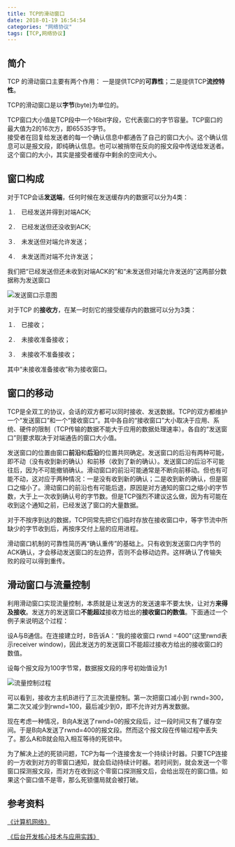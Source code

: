 ```yaml
---
title: TCP的滑动窗口
date: 2018-01-19 16:54:54
categories: "网络协议" 
tags: [TCP,网络协议]
---
```


## 简介

TCP 的滑动窗口主要有两个作用： 一是提供TCP的**可靠性**；二是提供TCP**流控特性**。   

TCP的滑动窗口是以**字节**(byte)为单位的。

TCP窗口大小值是TCP段中一个16bit字段，它代表窗口的字节容量。TCP窗口的最大值为2的16次方，即65535字节。  
接受者在回复给发送者的每一个确认信息中都通告了自己的窗口大小。这个确认信息可以是报文段，即纯确认信息。也可以被捎带在反向的报文段中传送给发送者。这个窗口的大小，其实是接受者缓存中剩余的空间大小。

<!-- more -->  



## 窗口构成

对于TCP会话**发送端**，任何时候在发送缓存内的数据可以分为4类：

１.　已经发送并得到对端ACK;

２.　已经发送但还没收到ACK;

３.　未发送但对端允许发送；

４.　未发送而对端不允许发送；

我们把“已经发送但还未收到对端ACK的”和“未发送但对端允许发送的”这两部分数据称为发送窗口

![发送窗口示意图](https://wx2.sinaimg.cn/mw690/857afa84ly1fns3f6dtaej20kc03ldhs.jpg)



对于TCP 的**接收方**，在某一时刻它的接受缓存内的数据可以分为3类：

１.　已接收；

２.　未接收准备接收；

３.　未接收不准备接收；

其中“未接收准备接收”称为接收窗口。



## 窗口的移动

TCP是全双工的协议，会话的双方都可以同时接收、发送数据。TCP的双方都维护一个“发送窗口”和一个“接收窗口”。其中各自的“接收窗口”大小取决于应用、系统、硬件的限制（TCP传输的数据不能大于应用的数据处理速率）。各自的“发送窗口”则要求取决于对端通告的窗口大小值。

发送窗口的位置由窗口**前沿**和**后沿**的位置共同确定。发送窗口的后沿有两种可能，即不动（没有收到新的确认）和前移（收到了新的确认）。发送窗口的后沿不可能往后，因为不可能撤销确认。滑动窗口的前沿可能通常是不断向前移动。但也有可能不动，这对应于两种情况：一是没有收到新的确认；二是收到新的确认，但是窗口之缩小了。滑动窗口的前沿也有可能后退，原因是对方通知的窗口之缩小的字节数，大于上一次收到确认号的字节数。但是TCP强烈不建议这么做，因为有可能在收到这个通知之前，已经发送了窗口的大量数据。

对于不按序到达的数据，TCP同常先把它们临时存放在接收窗口中，等字节流中所缺少的字节收到后，再按序交付上层的应用进程。

滑动窗口机制的可靠性简历再“确认重传”的基础上。只有收到发送窗口内字节的ACK确认，才会移动发送窗口的左边界，否则不会移动边界。这样确认了传输失败的段可以得到重传。



## 滑动窗口与流量控制

利用滑动窗口实现流量控制，本质就是让发送方的发送速率不要太快，让对方**来得及接收**。发送方的发送窗口**不能超过**接收方给出的**接收窗口的数值**。下面通过一个例子来说明这个过程：

设A与B通信。在连接建立时，B告诉A：“我的接收窗口 rwnd =400"(这里rwnd表示receiver window)，因此发送方的发送窗口不能超过接收方给出的接收窗口的数值。

设每个报文段为100字节常，数据报文段的序号初始值设为1

![流量控制过程](https://wx1.sinaimg.cn/mw690/857afa84ly1fns3ske59sj20hv09j769.jpg)

可以看到，接收方主机B进行了三次流量控制。第一次把窗口减小到 rwnd=300，第二次又减少到rwnd=100，最后减少到0，即不允许对方再发数据。

现在考虑一种情况，B向A发送了rwnd=0的报文段后，过一段时间又有了缓存空间。于是B向A发送了rwnd=400的报文段。然而这个报文段在传输过程中丢失了。那么A和B就会陷入相互等待的死锁中。

为了解决上述的死锁问题，TCP为每一个连接舍友一个持续计时器。只要TCP连接的一方收到对方的零窗口通知，就会启动持续计时器。若时间到，就会发送一个零窗口探测报文段，而对方在收到这个零窗口探测报文后，会给出现在的窗口值。如果这个窗口值不是零，那么死锁僵局就会被打破。



## 参考资料

[《计算机网络》](https://book.douban.com/subject/2970300/) 

[《后台开发核心技术与应用实践》](https://book.douban.com/subject/26850616/)